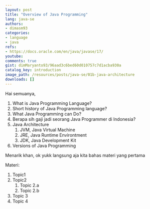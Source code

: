 ```yaml
---
layout: post
title: "Overview of Java Programming"
lang: java-se
authors:
- dimasm93
categories:
- language
- java
refs: 
- https://docs.oracle.com/en/java/javase/17/
youtube: 
comments: true
gist: dimMaryanto93/96aad3c6bed60d010757c7d1acba930a
catalog_key: introduction
image_path: /resources/posts/java-se/01b-java-architecture
downloads: []
---
```


Hai semuanya, 

1. What is Java Programming Language?
2. Short history of Java Programming language?
3. What Java Programming can Do?
4. Berapa sih gaji jadi seorang Java Programmer di Indonesia?
5. Java Architecture
    1. JVM, Java Virtual Machine
    2. JRE, Java Runtime Environtment
    3. JDK, Java Development Kit
6. Versions of Java Programming

Menarik khan, ok yukk langsung aja kita bahas materi yang pertama

<!--more-->

Materi: 

1. Topic1
2. Topic2
    1. Topic 2.a
    2. Topic 2.b
3. Topic 3
4. Topic 4
